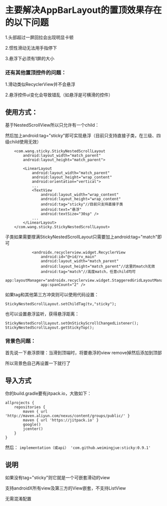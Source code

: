 # 主要解决AppBarLayout的置顶效果存在的以下问题

1.头部超过一屏回拉会出现明显卡顿

2.惯性滑动无法用手指停下

3.悬浮下必须有1屏的大小
### 还有其他置顶控件的问题：
1.滑动类似RecyclerView并不会悬浮

2.悬浮控件ui变化会导致错乱（如悬浮是可横滑的控件）

## 使用方式：
基于NestedScrollView所以只允许有一个child：

然后加上android:tag="sticky"即可实现悬浮（目前只支持直接子类，在三级、四级child使用无效）
```
    <com.wang.sticky.StickyNestedScrollLayout
        android:layout_width="match_parent"
        android:layout_height="match_parent">

        <LinearLayout
            android:layout_width="match_parent"
            android:layout_height="wrap_content"
            android:orientation="vertical">
            ...
            <TextView
                android:layout_width="wrap_content"
                android:layout_height="wrap_content"
                android:tag="sticky"//目前只支持直接子类
                android:text="悬浮"
                android:textSize="30sp" />
            ...
        </LinearLayout>
    </com.wang.sticky.StickyNestedScrollLayout>
```
子类如果需要撑满StickyNestedScrollLayout只需要加上android:tag="match"即可
```
            <androidx.recyclerview.widget.RecyclerView
                android:id="@+id/rv_main"
                android:layout_width="match_parent"
                android:layout_height="match_parent"//这里的match无效
                android:tag="match"//高度match，任意child均可
                app:layoutManager="androidx.recyclerview.widget.StaggeredGridLayoutManager"
                app:spanCount="2" />
```
如果tag和其他第三方冲突则可以使用代码设置：
```
StickyNestedScrollLayout.setChildTag(tv,"sticky");
```
也可以设置悬浮监听，获得悬浮距离：
```
StickyNestedScrollLayout.setOnStickyScrollChangedListener();
StickyNestedScrollLayout.getStickyTop();
```

### 背景色问题：
首先说一下悬浮原理：当滑到顶端时，将要悬浮的view remove掉然后添加到顶部

所以背景色自己再设置一下就行了

## 导入方式
你的build.gradle要有jitpack.io，大致如下：
```
allprojects {
    repositories {
        maven { url 'http://maven.aliyun.com/nexus/content/groups/public/' }
        maven { url 'https://jitpack.io' }
        google()
        jcenter()
    }
}
```
然后：
`implementation（或api） 'com.github.weimingjue:sticky:0.9.1'`

## 说明
如果没有tag="sticky"则它就是一个可嵌套滑动的view

支持androidX所有view及第三方的View嵌套，不支持ListView

无需混淆配置